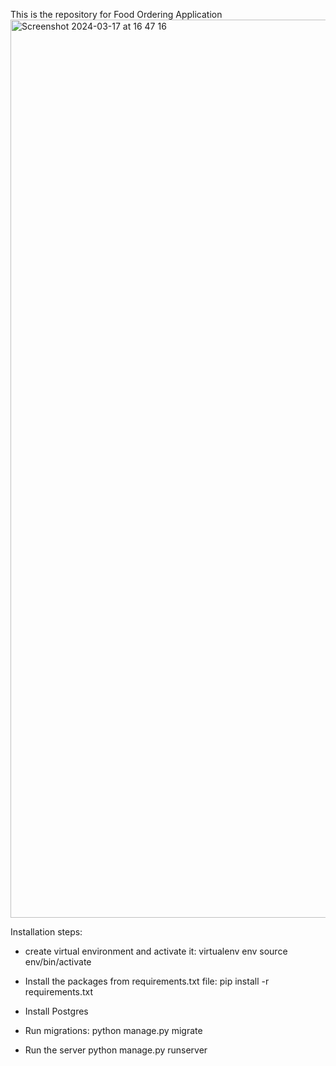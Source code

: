 This is the repository for Food Ordering Application
<img width="1437" alt="Screenshot 2024-03-17 at 16 47 16" src="https://github.com/RishabhManojAgrawal/scueats/assets/114192710/61c6fe6d-8975-4b89-9f80-149393ff2021">

Installation steps:
- create virtual environment and activate it: 
virtualenv env
source env/bin/activate

- Install the packages from requirements.txt file: 
pip install -r requirements.txt

- Install Postgres

- Run migrations: 
python manage.py migrate

- Run the server
python manage.py runserver
